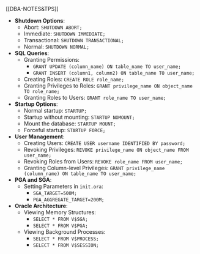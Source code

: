 [[DBA-NOTES&TPS]]
- **Shutdown Options**:
    - Abort: `SHUTDOWN ABORT;`
    - Immediate: `SHUTDOWN IMMEDIATE;`
    - Transactional: `SHUTDOWN TRANSACTIONAL;`
    - Normal: `SHUTDOWN NORMAL;`
- **SQL Queries**:
    - Granting Permissions:
        - `GRANT UPDATE (column_name) ON table_name TO user_name;`
        - `GRANT INSERT (column1, column2) ON table_name TO user_name;`
    - Creating Roles: `CREATE ROLE role_name;`
    - Granting Privileges to Roles: `GRANT privilege_name ON object_name TO role_name;`
    - Granting Roles to Users: `GRANT role_name TO user_name;`
- **Startup Options**:
    - Normal startup: `STARTUP;`
    - Startup without mounting: `STARTUP NOMOUNT;`
    - Mount the database: `STARTUP MOUNT;`
    - Forceful startup: `STARTUP FORCE;`
- **User Management**:
    - Creating Users: `CREATE USER username IDENTIFIED BY password;`
    - Revoking Privileges: `REVOKE privilege_name ON object_name FROM user_name;`
    - Revoking Roles from Users: `REVOKE role_name FROM user_name;`
    - Granting Column-level Privileges: `GRANT privilege_name (column_name) ON table_name TO user_name;`
- **PGA and SGA**:
    - Setting Parameters in `init.ora`:
        - `SGA_TARGET=500M;`
        - `PGA_AGGREGATE_TARGET=200M;`
- **Oracle Architecture**:
    - Viewing Memory Structures:
        - `SELECT * FROM V$SGA;`
        - `SELECT * FROM V$PGA;`
    - Viewing Background Processes:
        - `SELECT * FROM V$PROCESS;`
        - `SELECT * FROM V$SESSION;`
